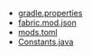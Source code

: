 - [gradle.properties](gradle.properties)
- [fabric.mod.json](common/src/main/resources/fabric.mod.json)
- [mods.toml](common/src/main/resources/META-INF/mods.toml)
- [Constants.java](common/src/main/java/com/example/examplemod/Constants.java)
